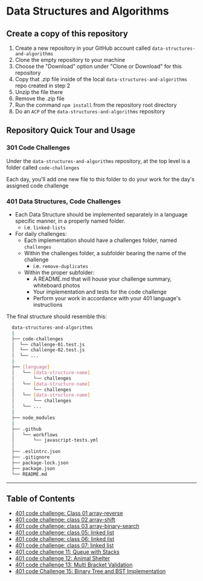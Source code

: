 # Data Structures and Algorithms

## Create a copy of this repository

1. Create a new repository in your GitHub account called `data-structures-and-algorithms`
1. Clone the empty repository to your machine
1. Choose the "Download" option under "Clone or Download" for this repository
1. Copy that .zip file inside of the local `data-structures-and-algorithms` repo created in step 2
1. Unzip the file there
1. Remove the .zip file
1. Run the command `npm install` from the repository root directory
1. Do an `ACP` of the `data-structures-and-algorithms` repository

## Repository Quick Tour and Usage

### 301 Code Challenges

Under the `data-structures-and-algorithms` repository, at the top level is a folder called `code-challenges`

Each day, you'll add one new file to this folder to do your work for the day's assigned code challenge

### 401 Data Structures, Code Challenges

- Each Data Structure should be implemented separately in a language specific manner, in a properly named folder.
  - i.e. `linked-lists`
- For daily challenges:
  - Each implementation should have a challenges folder, named `challenges`
  - Within the challenges folder, a subfolder bearing the name of the challenge
    - i.e. `remove-duplicates`
  - Within the proper subfolder:
    - A README.md that will house your challenge summary, whiteboard photos
    - Your implementation and tests for the code challenge
    - Perform your work in accordance with your 401 language's instructions

The final structure should resemble this:

```bash
  data-structures-and-algorithms
  |
  ├── code-challenges
  │  └── challenge-01.test.js
  │  └── challenge-02.test.js
  │  └── ...
  |
  ├── [language]
  │   └── [data-structure-name]
  │       └── challenges
  │   └── [data-structure-name]
  │       └── challenges
  │   └── [data-structure-name]
  │       └── challenges
  │   └── ...
  |
  ├── node_modules
  |
  ├── .github
  │   └── workflows
  │       └── javascript-tests.yml
  │
  ├── .eslintrc.json
  ├── .gitignore
  ├── package-lock.json
  ├── package.json
  └── README.md
```

--- 

## Table of Contents

- [401 code challenge: Class 01 array-reverse](javascript/code-challenges/arrayReverse/README.md)
- [401 code challenge: class 02 array-shift](javascript/code-challenges/arrayShift/README.md)
- [401 code challenge: class 03 array-binary-search](javascript/code-challenges/arrayBinarySearch/README.md)
- [401 code challenge: class 05: linked list](javascript/code-challenges/linkedList/README.md)
- [401 code challenge: class 06: linked list](javascript/code-challenges/linkedList/README.md)
- [401 code challenge: class 07: linked list](javascript/code-challenges/linkedList/README.md)
- [401 code challenge 11: Queue with Stacks](javascript/code-challenges/queuesWithStacks/README.md)
- [401 code challenge 12: Animal Shelter](javascript/code-challenges/fifoAnimalShelter/README.md)
- [401 code challenge 13: Multi Bracket Validation](javascript/code-challenges/multiBracketValidation/README.md)
- [401 code Challenge 15: Binary Tree and BST Implementation](javascript/code-challenges/tree/README.md)
